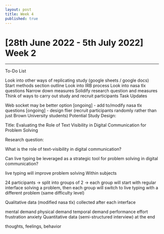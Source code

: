 ```yaml
---
layout: post
title: Week 4
published: true
---
```


# [28th June 2022 - 5th July 2022] Week 2
***
To-Do List

Look into other ways of replicating study (google sheets / google docs)
Start methods section outline
Look into IRB process
Look into nasa tlx questions
Narrow down measures
Solidify research question and measures
Think of ways to carry out study and recruit participants
Task Updates

Web socket may be better option
[ongoing] - add to/modify nasa tlx questions
[ongoing] - design flier (recruit participants randomly rather than just Brown University students)
Potential Study Design:

Title: Evaluating the Role of Text Visibility in Digital Communication for Problem Solving

Research question:

What is the role of text-visibility in digital communication?

Can live typing be leveraged as a strategic tool for problem solving in digital communication?

live typing will improve problem solving
Within subjects

24 participants -> split into groups of 2 -> each group will start with regular interface solving a problem, then each group will switch to live typing with a different problem (same difficulty level)

Qualitative data (modified nasa tlx) collected after each interface

mental demand
physical demand
temporal demand
performance
effort
frustration
anxiety
Quantitative data (semi-structured interview) at the end

thoughts, feelings, behavior
